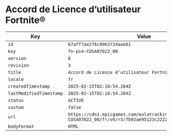 # Accord de Licence d’utilisateur Fortnite®

| Key | Value |
| --- | ----- |
| `id` | `67aff7ae276c9963724aae61` |
| `key` | `fn-ps4-CUSA07022_00` |
| `version` | `6` |
| `revision` | `3` |
| `title` | `Accord de Licence d’utilisateur Fortnite®` |
| `locale` | `fr` |
| `createdTimestamp` | `2025-02-15T02:10:54.264Z` |
| `lastModifiedTimestamp` | `2025-02-15T02:10:54.264Z` |
| `status` | `ACTIVE` |
| `custom` | `false` |
| `url` | `https://cdn1.epicgames.com/eulatracking-download/fn-ps4-CUSA07022_00/fr/v6/r3/7b92ae95123c2222be3410d730222ece.pdf` |
| `bodyFormat` | `HTML` |
